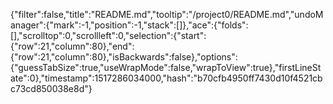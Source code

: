 {"filter":false,"title":"README.md","tooltip":"/project0/README.md","undoManager":{"mark":-1,"position":-1,"stack":[]},"ace":{"folds":[],"scrolltop":0,"scrollleft":0,"selection":{"start":{"row":21,"column":80},"end":{"row":21,"column":80},"isBackwards":false},"options":{"guessTabSize":true,"useWrapMode":false,"wrapToView":true},"firstLineState":0},"timestamp":1517286034000,"hash":"b70cfb4950ff7430d10f4521cbc73cd850038e8d"}